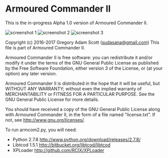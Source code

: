 # Armoured Commander II

This is the in-progress Alpha 1.0 version of Armoured Commander II.

![screenshot 1](https://github.com/sudasana/armcom2/blob/master/screenshots/armcom2_14.png "Armoured Commander II Screenshot")
![screenshot 2](https://github.com/sudasana/armcom2/blob/master/screenshots/armcom2_17.png "Armoured Commander II Screenshot")
![screenshot 3](https://github.com/sudasana/armcom2/blob/master/screenshots/armcom2_18.png "Armoured Commander II Screenshot")

Copyright (c) 2016-2017 Gregory Adam Scott (sudasana@gmail.com)
This file is part of Armoured Commander II.

Armoured Commander II is free software: you can redistribute it and/or modify
it under the terms of the GNU General Public License as published by
the Free Software Foundation, either version 3 of the License, or
(at your option) any later version.

Armoured Commander II is distributed in the hope that it will be useful,
but WITHOUT ANY WARRANTY; without even the implied warranty of
MERCHANTABILITY or FITNESS FOR A PARTICULAR PURPOSE. See the
GNU General Public License for more details.

You should have received a copy of the GNU General Public License
along with Armoured Commander II, in the form of a file named "license.txt".
If not, see <http://www.gnu.org/licenses/>.


To run armcom2.py, you will need:

* Python 2.7.8	http://www.python.org/download/releases/2.7.8/
* Libtcod 1.5.1	http://bitbucket.org/libtcod/libtcod
* XPLoader	http://github.com/RCIX/XPLoader
